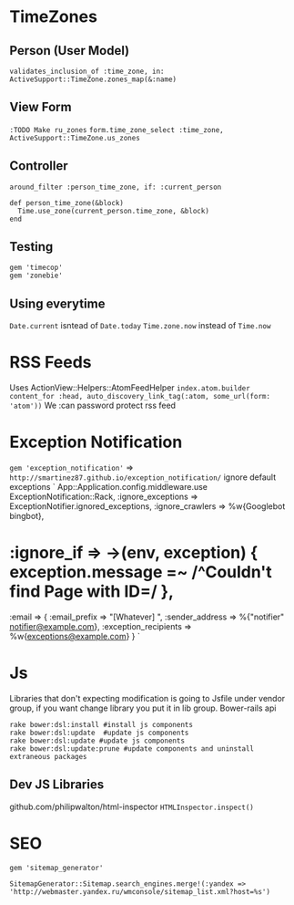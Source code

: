 # TimeZones
## Person (User Model)
`validates_inclusion_of :time_zone, in: ActiveSupport::TimeZone.zones_map(&:name)`
## View Form
`:TODO Make ru_zones`
`form.time_zone_select :time_zone, ActiveSupport::TimeZone.us_zones`
## Controller 
` around_filter :person_time_zone, if: :current_person `
```
def person_time_zone(&block)
  Time.use_zone(current_person.time_zone, &block)
end
```
## Testing 
```
gem 'timecop'
gem 'zonebie'
```
## Using everytime
` Date.current ` isntead of ` Date.today `
` Time.zone.now ` instead of ` Time.now `

# RSS Feeds
Uses ActionView::Helpers::AtomFeedHelper
`index.atom.builder`
`content_for :head, auto_discovery_link_tag(:atom, some_url(form: 'atom'))`
We :can password protect rss feed

# Exception Notification
`gem 'exception_notification'` => `http://smartinez87.github.io/exception_notification/`
ignore default exceptions
`
App::Application.config.middleware.use ExceptionNotification::Rack,
  :ignore_exceptions => ExceptionNotifier.ignored_exceptions,
  :ignore_crawlers => %w{Googlebot bingbot},
 # :ignore_if => ->(env, exception) { exception.message =~ /^Couldn't find Page with ID=/ },
  :email => {
    :email_prefix => "[Whatever] ",
    :sender_address => %{"notifier" <notifier@example.com>},
    :exception_recipients => %w{exceptions@example.com}
  }
`


# Js
Libraries that don't expecting modification is going to Jsfile under vendor group, if you want change library you put it in lib group.
Bower-rails api
```
rake bower:dsl:install #install js components
rake bower:dsl:update  #update js components
rake bower:dsl:update #update js components
rake bower:dsl:update:prune #update components and uninstall extraneous packages
```
## Dev JS Libraries
github.com/philipwalton/html-inspector
`HTMLInspector.inspect()`

# SEO
`gem 'sitemap_generator'`
```
SitemapGenerator::Sitemap.search_engines.merge!(:yandex => 'http://webmaster.yandex.ru/wmconsole/sitemap_list.xml?host=%s')
```

